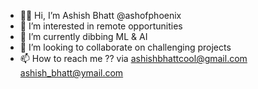 - 🥷🏾 Hi, I’m Ashish Bhatt @ashofphoenix
- 👀 I’m interested in remote opportunities
- 🌱 I’m currently dibbing ML & AI
- 💞️ I’m looking to collaborate on challenging projects
- 📫 How to reach me ?? via ashishbhattcool@gmail.com ashish_bhatt@ymail.com

<!---
ashofphoenix/ashofphoenix is a ✨ special ✨ repository because its `README.md` (this file) appears on your GitHub profile.
You can click the Preview link to take a look at your changes.
--->
